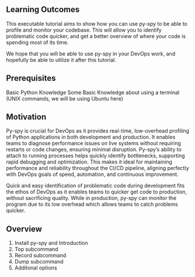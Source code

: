 ## Learning Outcomes
This executable tutorial aims to show how you can use py-spy to be able to profile and monitor your codebase. This will allow you to identify problematic code quicker, and get a better overview of where your code is spending most of its time.

We hope that you will be able to use py-spy in your DevOps work, and hopefully be able to utilize it after this tutorial.

## Prerequisites
Basic Python Knowledge
Some Basic Knowledge about using a terminal (UNIX commands, we will be using Ubuntu here)

## Motivation
Py-spy is crucial for DevOps as it provides real-time, low-overhead profiling of Python applications in both development and production. It enables teams to diagnose performance issues on live systems without requiring restarts or code changes, ensuring minimal disruption. Py-spy’s ability to attach to running processes helps quickly identify bottlenecks, supporting rapid debugging and optimization. This makes it ideal for maintaining performance and reliability throughout the CI/CD pipeline, aligning perfectly with DevOps goals of speed, automation, and continuous improvement.

Quick and easy identification of problematic code during development fits the ethos of DevOps as it enables teams to quicker get code to production, without sacrificing quality. While in production, py-spy can monitor the program due to its low overhead which allows teams to catch problems quicker.

## Overview

1. Install py-spy and Introduction
2. Top subcommand
3. Record subcommand
4. Dump subcommand
5. Additonal options